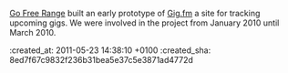 [Go Free Range](/) built an early prototype of [Gig.fm][] a site for tracking upcoming gigs. We were involved in the project from January 2010 until March 2010.

[Gig.fm]: http://gig.fm

:created_at: 2011-05-23 14:38:10 +0100
:created_sha: 8ed7f67c9832f236b31bea5e37c5e3871ad4772d
